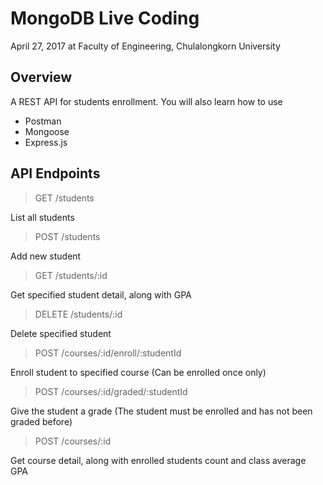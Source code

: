 # MongoDB Live Coding
April 27, 2017 at Faculty of Engineering, Chulalongkorn University

## Overview
A REST API for students enrollment. You will also learn how to use
- Postman
- Mongoose
- Express.js

## API Endpoints
> GET /students

List all students

> POST /students

Add new student

> GET /students/:id

Get specified student detail, along with GPA

> DELETE /students/:id

Delete specified student

> POST /courses/:id/enroll/:studentId

Enroll student to specified course (Can be enrolled once only)

> POST /courses/:id/graded/:studentId

Give the student a grade (The student must be enrolled and has not been graded before)

> POST /courses/:id

Get course detail, along with enrolled students count and class average GPA